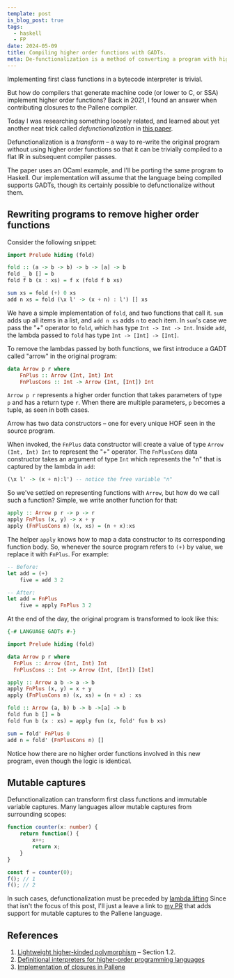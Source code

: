```yaml
---
template: post
is_blog_post: true
tags:
  - haskell
  - FP
date: 2024-05-09
title: Compiling higher order functions with GADTs.
meta: De-functionalization is a method of converting a program with higher order functions to one that uses regular functions.
---
```



Implementing first class functions in a bytecode interpreter is trivial.

But how do compilers that generate machine code (or lower to C, or SSA) implement higher order functions?
Back in 2021, I found an answer when contributing closures to the Pallene compiler.

Today I was researching something loosely related, and learned about yet another neat trick called *defunctionalization* in [this paper](https://www.cl.cam.ac.uk/~jdy22/papers/lightweight-higher-kinded-polymorphism.pdf).

Defunctionalization is a *transform* – a way to re-write the original program without using higher order functions so that it can be trivially compiled to a flat IR in subsequent compiler passes.

The paper uses an OCaml example, and I'll be porting the same program to Haskell.
Our implementation will assume that the language being compiled supports GADTs, though its certainly possible to defunctionalize without them.
##  Rewriting programs to remove higher order functions

Consider the following snippet:

```hs
import Prelude hiding (fold)

fold :: (a -> b -> b) -> b -> [a] -> b
fold _ b [] = b
fold f b (x : xs) = f x (fold f b xs)

sum xs = fold (+) 0 xs
add n xs = fold (\x l' -> (x + n) : l') [] xs
```

We have a simple implementation of `fold`, and two functions that call it.
`sum` adds up all items in a list, and `add n xs`  adds `n` to each item.
In `sum`'s case we pass the "+" operator to `fold`, which has type `Int -> Int -> Int`.
Inside `add`, the lambda passed to `fold` has type `Int -> [Int] -> [Int]`.

To remove the lambdas passed by both functions, we first introduce a GADT called "arrow" in the original program:

```hs
data Arrow p r where
	FnPlus :: Arrow (Int, Int) Int
	FnPlusCons :: Int -> Arrow (Int, [Int]) Int
```

`Arrow p r` represents a higher order function that takes parameters of type `p` and has a return type `r`.
When there are multiple parameters, `p` becomes a tuple, as seen in both cases.

Arrow has two data constructors – one for every unique HOF seen in the source program.

When invoked, the `FnPlus` data constructor will create a value of type `Arrow (Int, Int) Int` to represent the "+" operator.
The `FnPlusCons` data constructor takes an argument of type `Int` which represents the "n" that is captured by the lambda in `add`:

```hs
(\x l' -> (x + n):l') -- notice the free variable "n"
```


So we've settled on representing functions with `Arrow`, but how do we call such a function?
Simple, we write another function for that:

```hs
apply :: Arrow p r -> p -> r
apply FnPlus (x, y) -> x + y
apply (FnPlusCons n) (x, xs) = (n + x):xs
```

The helper `apply` knows how to map a data constructor to its corresponding function body.
So, whenever the source program refers to `(+)` by value, we replace it with `FnPlus`.
For example:

```hs
-- Before:
let add = (+)
	five = add 3 2

-- After:
let add = FnPlus
	five = apply FnPlus 3 2
```

At the end of the day, the original program is transformed to look like this:


```hs
{-# LANGUAGE GADTs #-}

import Prelude hiding (fold)

data Arrow p r where
  FnPlus :: Arrow (Int, Int) Int
  FnPlusCons :: Int -> Arrow (Int, [Int]) [Int]

apply :: Arrow a b -> a -> b
apply FnPlus (x, y) = x + y
apply (FnPlusCons n) (x, xs) = (n + x) : xs

fold :: Arrow (a, b) b -> b ->[a] -> b
fold fun b [] = b
fold fun b (x : xs) = apply fun (x, fold' fun b xs)

sum = fold' FnPlus 0
add n = fold' (FnPlusCons n) []
```

Notice how there are no higher order functions involved in this new program, even though the logic is identical.

## Mutable captures

Defunctionalization can transform first class functions and immutable variable captures.
Many languages allow mutable captures from surrounding scopes:

```ts
function counter(x: number) {
	return function() {
		x++;
		return x;
	}
}

const f = counter(0);
f(); // 1
f(); // 2
```

In such cases, defunctionalization must be preceded by [lambda lifting](https://en.wikipedia.org/wiki/Lambda_lifting)
Since that isn't the focus of this post, I'll  just a leave a link to [my PR](https://github.com/pallene-lang/pallene/pull/402) that adds support for mutable captures to the Pallene language.

## References
1. [Lightweight higher-kinded polymorphism](https://www.cl.cam.ac.uk/~jdy22/papers/lightweight-higher-kinded-polymorphism.pdf) – Section 1.2.
2. [Definitional interpreters for higher-order programming languages](https://surface.syr.edu/cgi/viewcontent.cgi?article=1012&context=lcsmith_other)
3. [Implementation of closures in Pallene](https://injuly.in/blog/gsoc-2/)
